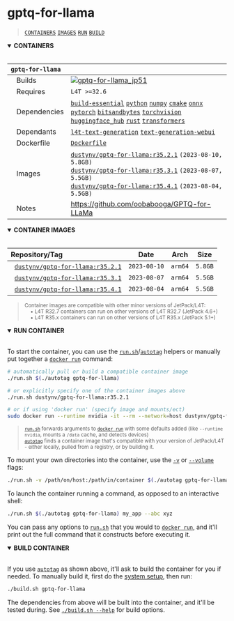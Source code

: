 # gptq-for-llama

> [`CONTAINERS`](#user-content-containers) [`IMAGES`](#user-content-images) [`RUN`](#user-content-run) [`BUILD`](#user-content-build)

<details open>
<summary><b><a id="containers">CONTAINERS</a></b></summary>
<br>

| **`gptq-for-llama`** | |
| :-- | :-- |
| &nbsp;&nbsp;&nbsp;Builds | [![`gptq-for-llama_jp51`](https://img.shields.io/github/actions/workflow/status/dusty-nv/jetson-containers/gptq-for-llama_jp51.yml?label=gptq-for-llama:jp51)](https://github.com/dusty-nv/jetson-containers/actions/workflows/gptq-for-llama_jp51.yml) |
| &nbsp;&nbsp;&nbsp;Requires | `L4T >=32.6` |
| &nbsp;&nbsp;&nbsp;Dependencies | [`build-essential`](/packages/build-essential) [`python`](/packages/python) [`numpy`](/packages/numpy) [`cmake`](/packages/cmake/cmake_pip) [`onnx`](/packages/onnx) [`pytorch`](/packages/pytorch) [`bitsandbytes`](/packages/llm/bitsandbytes) [`torchvision`](/packages/pytorch/torchvision) [`huggingface_hub`](/packages/llm/huggingface_hub) [`rust`](/packages/rust) [`transformers`](/packages/llm/transformers) |
| &nbsp;&nbsp;&nbsp;Dependants | [`l4t-text-generation`](/packages/l4t/l4t-text-generation) [`text-generation-webui`](/packages/llm/text-generation-webui) |
| &nbsp;&nbsp;&nbsp;Dockerfile | [`Dockerfile`](Dockerfile) |
| &nbsp;&nbsp;&nbsp;Images | [`dustynv/gptq-for-llama:r35.2.1`](https://hub.docker.com/r/dustynv/gptq-for-llama/tags) `(2023-08-10, 5.8GB)`<br>[`dustynv/gptq-for-llama:r35.3.1`](https://hub.docker.com/r/dustynv/gptq-for-llama/tags) `(2023-08-07, 5.5GB)`<br>[`dustynv/gptq-for-llama:r35.4.1`](https://hub.docker.com/r/dustynv/gptq-for-llama/tags) `(2023-08-04, 5.5GB)` |
| &nbsp;&nbsp;&nbsp;Notes | https://github.com/oobabooga/GPTQ-for-LLaMa |

</details>

<details open>
<summary><b><a id="images">CONTAINER IMAGES</a></b></summary>
<br>

| Repository/Tag | Date | Arch | Size |
| :-- | :--: | :--: | :--: |
| &nbsp;&nbsp;[`dustynv/gptq-for-llama:r35.2.1`](https://hub.docker.com/r/dustynv/gptq-for-llama/tags) | `2023-08-10` | `arm64` | `5.8GB` |
| &nbsp;&nbsp;[`dustynv/gptq-for-llama:r35.3.1`](https://hub.docker.com/r/dustynv/gptq-for-llama/tags) | `2023-08-07` | `arm64` | `5.5GB` |
| &nbsp;&nbsp;[`dustynv/gptq-for-llama:r35.4.1`](https://hub.docker.com/r/dustynv/gptq-for-llama/tags) | `2023-08-04` | `arm64` | `5.5GB` |

> <sub>Container images are compatible with other minor versions of JetPack/L4T:</sub><br>
> <sub>&nbsp;&nbsp;&nbsp;&nbsp;• L4T R32.7 containers can run on other versions of L4T R32.7 (JetPack 4.6+)</sub><br>
> <sub>&nbsp;&nbsp;&nbsp;&nbsp;• L4T R35.x containers can run on other versions of L4T R35.x (JetPack 5.1+)</sub><br>
</details>

<details open>
<summary><b><a id="run">RUN CONTAINER</a></b></summary>
<br>

To start the container, you can use the [`run.sh`](/docs/run.md)/[`autotag`](/docs/run.md#autotag) helpers or manually put together a [`docker run`](https://docs.docker.com/engine/reference/commandline/run/) command:
```bash
# automatically pull or build a compatible container image
./run.sh $(./autotag gptq-for-llama)

# or explicitly specify one of the container images above
./run.sh dustynv/gptq-for-llama:r35.2.1

# or if using 'docker run' (specify image and mounts/ect)
sudo docker run --runtime nvidia -it --rm --network=host dustynv/gptq-for-llama:r35.2.1
```
> <sup>[`run.sh`](/docs/run.md) forwards arguments to [`docker run`](https://docs.docker.com/engine/reference/commandline/run/) with some defaults added (like `--runtime nvidia`, mounts a `/data` cache, and detects devices)</sup><br>
> <sup>[`autotag`](/docs/run.md#autotag) finds a container image that's compatible with your version of JetPack/L4T - either locally, pulled from a registry, or by building it.</sup>

To mount your own directories into the container, use the [`-v`](https://docs.docker.com/engine/reference/commandline/run/#volume) or [`--volume`](https://docs.docker.com/engine/reference/commandline/run/#volume) flags:
```bash
./run.sh -v /path/on/host:/path/in/container $(./autotag gptq-for-llama)
```
To launch the container running a command, as opposed to an interactive shell:
```bash
./run.sh $(./autotag gptq-for-llama) my_app --abc xyz
```
You can pass any options to [`run.sh`](/docs/run.md) that you would to [`docker run`](https://docs.docker.com/engine/reference/commandline/run/), and it'll print out the full command that it constructs before executing it.
</details>
<details open>
<summary><b><a id="build">BUILD CONTAINER</b></summary>
<br>

If you use [`autotag`](/docs/run.md#autotag) as shown above, it'll ask to build the container for you if needed.  To manually build it, first do the [system setup](/docs/setup.md), then run:
```bash
./build.sh gptq-for-llama
```
The dependencies from above will be built into the container, and it'll be tested during.  See [`./build.sh --help`](/jetson_containers/build.py) for build options.
</details>
